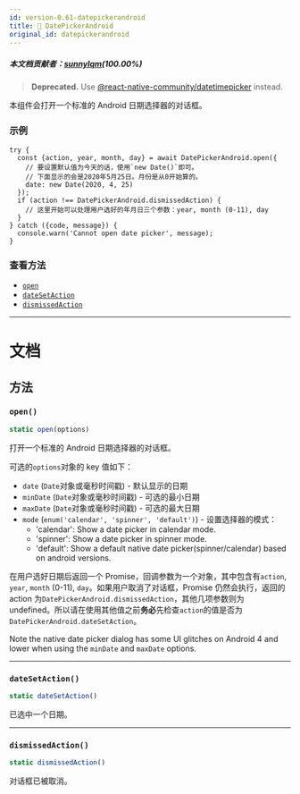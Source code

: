 ```yaml
---
id: version-0.61-datepickerandroid
title: 🚧 DatePickerAndroid
original_id: datepickerandroid
---
```


##### 本文档贡献者：[sunnylqm](https://github.com/search?q=sunnylqm%40qq.com+in%3Aemail&type=Users)(100.00%)

> **Deprecated.** Use [@react-native-community/datetimepicker](https://github.com/react-native-community/react-native-datetimepicker) instead. 

本组件会打开一个标准的 Android 日期选择器的对话框。

### 示例

```
try {
  const {action, year, month, day} = await DatePickerAndroid.open({
    // 要设置默认值为今天的话，使用`new Date()`即可。
    // 下面显示的会是2020年5月25日。月份是从0开始算的。
    date: new Date(2020, 4, 25)
  });
  if (action !== DatePickerAndroid.dismissedAction) {
    // 这里开始可以处理用户选好的年月日三个参数：year, month (0-11), day
  }
} catch ({code, message}) {
  console.warn('Cannot open date picker', message);
}
```

### 查看方法

- [`open`](datepickerandroid.md#open)
- [`dateSetAction`](datepickerandroid.md#datesetaction)
- [`dismissedAction`](datepickerandroid.md#dismissedaction)

---

# 文档

## 方法

### `open()`

```jsx
static open(options)
```

打开一个标准的 Android 日期选择器的对话框。

可选的`options`对象的 key 值如下：

- `date` (`Date`对象或毫秒时间戳) - 默认显示的日期
- `minDate` (`Date`对象或毫秒时间戳) - 可选的最小日期
- `maxDate` (`Date`对象或毫秒时间戳) - 可选的最大日期
- `mode` (`enum('calendar', 'spinner', 'default')`) - 设置选择器的模式：
  - 'calendar': Show a date picker in calendar mode.
  - 'spinner': Show a date picker in spinner mode.
  - 'default': Show a default native date picker(spinner/calendar) based on android versions.

在用户选好日期后返回一个 Promise，回调参数为一个对象，其中包含有`action`, `year`, `month` (0-11), `day`。如果用户取消了对话框，Promise 仍然会执行，返回的 action 为`DatePickerAndroid.dismissedAction`，其他几项参数则为 undefined。所以请在使用其他值之前**务必**先检查`action`的值是否为`DatePickerAndroid.dateSetAction`。

Note the native date picker dialog has some UI glitches on Android 4 and lower when using the `minDate` and `maxDate` options.

---

### `dateSetAction()`

```jsx
static dateSetAction()
```

已选中一个日期。

---

### `dismissedAction()`

```jsx
static dismissedAction()
```

对话框已被取消。
